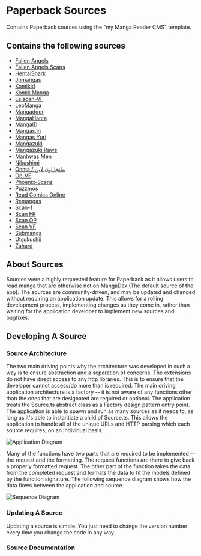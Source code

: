 # Paperback Sources

Contains Paperback sources using the "my Manga Reader CMS" template.

## Contains the following sources

- [Fallen Angels](https://manga.fascans.com)
- [Fallen Angels Scans](https://truyen.fascans.com)
- [HentaiShark](https://www.hentaishark.com)
- [Jpmangas](https://www.jpmangas.com)
- [Komikid](https://www.komikid.com)
- [Komik Manga](https://adm.komikmanga.com)
- [Lelscan-VF](https://lelscan-vf.com)
- [LeoManga](https://leomanga.me)
- [Mangadoor](https://mangadoor.com)
- [MangaHanta](http://mangahanta.com)
- [MangaID](https://mangaid.click)
- [Mangas.in](https://mangas.in)
- [Mangás Yuri](https://mangasyuri.net)
- [Mangazuki](https://mangazuki.co)
- [Mangazuki Raws](https://raws.mangazuki.co)
- [Manhwas Men](https://manhwas.men)
- [Nikushimi](https://azbivo.webd.pro)
- [Onma / مانجا اون لاين](https://onma.me)
- [Op-VF](https://op-vf.com)
- [Phoenix-Scans](https://phoenix-scans.pl)
- [Puzzmos](https://puzzmos.com)
- [Read Comics Online](https://readcomicsonline.ru)
- [Remangas](https://remangas.top)
- [Scan-1](https://scan-1.com)
- [Scan FR](https://www.scan-fr.cc)
- [Scan OP](https://scan-op.cc)
- [Scan VF](https://www.scan-vf.net)
- [Submanga](https://submanga.io)
- [Utsukushii](https://manga.utsukushii-bg.com)
- [Zahard](https://zahard.top)

## About Sources

Sources were a highly requested feature for Paperback as it allows users to read manga that are otherwise not on MangaDex (The default source of the app). The sources are community-driven, and may be updated and changed without requiring an application update. This allows for a rolling development process, implementing changes as they come in, rather than waiting for the application developer to implement new sources and bugfixes.

## Developing A Source

### Source Architecture

The two main driving points why the architecture was developed in such a way is to ensure abstraction and a separation of concerns. The extensions do not have direct access to any http libraries. This is to ensure that the developer cannot access/do more than is required.
The main driving application architecture is a factory -- it is not aware of any functions other than the ones that are designated are required or optional. The application treats the Source.ts abstract class as a Factory design pattern entry point. The application is able to spawn and run as many sources as it needs to, as long as it's able to instantiate a child of Source.ts. This allows the application to handle all of the unique URLs and HTTP parsing which each source requires, on an individual basis.

![Application Diagram](https://cdn.discordapp.com/attachments/267036594853249041/723990710247882752/Blank_Diagram.png)

Many of the functions have two parts that are required to be implemented -- the request and the formatting. The request functions are there to give back a properly formatted request. The other part of the function takes the data from the completed request and formats the data to fit the models defined by the function signature.
The following sequence diagram shows how the data flows between the application and source.

![Sequence Diagram](https://cdn.discordapp.com/attachments/267036594853249041/723994905059262484/Blank_Diagram_-_Page_2_1.png)

### Updating A Source

Updating a source is simple. You just need to change the version number every time you change the code in any way.

### Source Documentation

